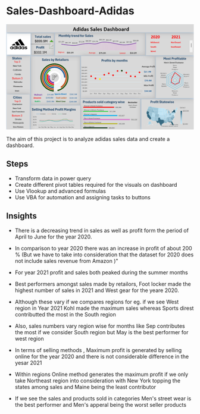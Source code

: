 # Sales-Dashboard-Adidas
![](Images/Adidas%20dashboard.png)

The aim of this project is to analyze adidas sales data and create a dashboard. 
## Steps
- Transform data in power query
- Create different pivot tables required for the visuals on dashboard
- Use Vlookup and advanced formulas
- Use VBA for automation and assigning tasks to buttons
## Insights
- There is a decreasing trend in sales as well as profit form the period of April to June for the year 2020.

-  In comparison to year 2020 there was an increase in profit of about 200 % (But we have to take into consideration that the dataset for 2020 does not include sales revenue from Amazon )"
- For year 2021 profit and sales both peaked during the summer months
-  Best performers amongst sales made by retailors, Foot locker made the highest number of sales in 2021 and West gear for the yeare 2020.
- Although these vary if we compares regions for eg. if we see West region in Year 2021 Kohl made the maximum sales whereas Sports direst contributted the most in the South region
-  Also, sales numbers vary region wise for months like Sep contributes the most if we consider South region but May is the best performer for west region
-  In terms of selling methods , Maximum profit is generated by selling online for the year 2020 and there is not considerable difference in the yesar 2021
-  Within regions Online method generates the maximum profit if we only take Northeast region into consideration with New York topping the states among sales and Maine being the least contributor
- If we see the sales and products sold in categories Men's street wear is the best performer  and Men's apperal being the worst seller products

